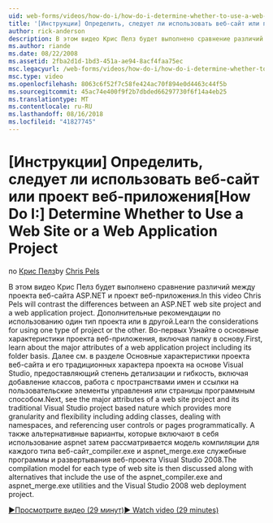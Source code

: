 ```yaml
---
uid: web-forms/videos/how-do-i/how-do-i-determine-whether-to-use-a-web-site-or-a-web-application-project
title: '[Инструкции] Определить, следует ли использовать веб-сайт или проект веб-приложения | Документация Майкрософт'
author: rick-anderson
description: В этом видео Крис Пелз будет выполнено сравнение различий между проекта веб-сайта ASP.NET и проект веб-приложения. Дополнительные рекомендации по использованию …
ms.author: riande
ms.date: 08/22/2008
ms.assetid: 2fba2d1d-1bd3-451a-ae94-8acf4faa75ec
msc.legacyurl: /web-forms/videos/how-do-i/how-do-i-determine-whether-to-use-a-web-site-or-a-web-application-project
msc.type: video
ms.openlocfilehash: 8063c6f52f7c58fe424ac70f894e0d4463c44f5b
ms.sourcegitcommit: 45ac74e400f9f2b7dbded66297730f6f14a4eb25
ms.translationtype: MT
ms.contentlocale: ru-RU
ms.lasthandoff: 08/16/2018
ms.locfileid: "41827745"
---
```

<a name="how-do-i-determine-whether-to-use-a-web-site-or-a-web-application-project"></a><span data-ttu-id="b4fe5-104">[Инструкции] Определить, следует ли использовать веб-сайт или проект веб-приложения</span><span class="sxs-lookup"><span data-stu-id="b4fe5-104">[How Do I:] Determine Whether to Use a Web Site or a Web Application Project</span></span>
====================
<span data-ttu-id="b4fe5-105">по [Крис Пелз](https://twitter.com/chrispels)</span><span class="sxs-lookup"><span data-stu-id="b4fe5-105">by [Chris Pels](https://twitter.com/chrispels)</span></span>

<span data-ttu-id="b4fe5-106">В этом видео Крис Пелз будет выполнено сравнение различий между проекта веб-сайта ASP.NET и проект веб-приложения.</span><span class="sxs-lookup"><span data-stu-id="b4fe5-106">In this video Chris Pels will contrast the differences between an ASP.NET web site project and a web application project.</span></span> <span data-ttu-id="b4fe5-107">Дополнительные рекомендации по использованию один тип проекта или в другой.</span><span class="sxs-lookup"><span data-stu-id="b4fe5-107">Learn the considerations for using one type of project or the other.</span></span> <span data-ttu-id="b4fe5-108">Во-первых Узнайте о основные характеристики проекта веб-приложения, включая папку в основу.</span><span class="sxs-lookup"><span data-stu-id="b4fe5-108">First, learn about the major attributes of a web application project including its folder basis.</span></span> <span data-ttu-id="b4fe5-109">Далее см. в разделе Основные характеристики проекта веб-сайта и его традиционных характера проекта на основе Visual Studio, предоставляющий степень детализации и гибкость, включая добавление классов, работа с пространствами имен и ссылки на пользовательские элементы управления или страницы программным способом.</span><span class="sxs-lookup"><span data-stu-id="b4fe5-109">Next, see the major attributes of a web site project and its traditional Visual Studio project based nature which provides more granularity and flexibility including adding classes, dealing with namespaces, and referencing user controls or pages programmatically.</span></span> <span data-ttu-id="b4fe5-110">А также альтернативные варианты, которые включают в себя использование aspnet затем рассматривается модель компиляции для каждого типа веб-сайт\_compiler.exe и aspnet\_merge.exe служебные программы и развертывания веб-проекта Visual Studio 2008.</span><span class="sxs-lookup"><span data-stu-id="b4fe5-110">The compilation model for each type of web site is then discussed along with alternatives that include the use of the aspnet\_compiler.exe and aspnet\_merge.exe utilities and the Visual Studio 2008 web deployment project.</span></span>

[<span data-ttu-id="b4fe5-111">&#9654;Просмотрите видео (29 минут)</span><span class="sxs-lookup"><span data-stu-id="b4fe5-111">&#9654; Watch video (29 minutes)</span></span>](https://channel9.msdn.com/Blogs/ASP-NET-Site-Videos/how-do-i-determine-whether-to-use-a-web-site-or-a-web-application-project)
